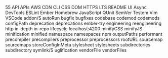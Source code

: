 <!-- This file contains the words you want to test the dictionary against.  If a new word is added to the dictionary, it should also be added here for testing. -->

55
API
APIs
AWS
CDN
CLI
CSS
DOM
HTTPS
LTS
README
UI
Async
DevTools
ESLint
Ember
Homebrew
JavaScript
QUnit
SemVer
Testem
Vim
VSCode
addon/S
autoRun
bugfix
bugfixes
codebase
codemod
codemods
configPath
deprecation
deprecations
ember-try
engineering
reengineering
http
in-depth
in-repo
lifecycle
localhost:4200
minifyCSS
minifyJS
minification
minified
namespace
namespaces
npm
outputPaths
performant
precompiler
precompilers
preprocessor
preprocessors
rootURL
sourcemap
sourcemaps
storeConfigInMeta
stylesheet
stylesheets
subdirectories
subdirectory
symlink/S
uglification
vendorFile
vendorFiles

